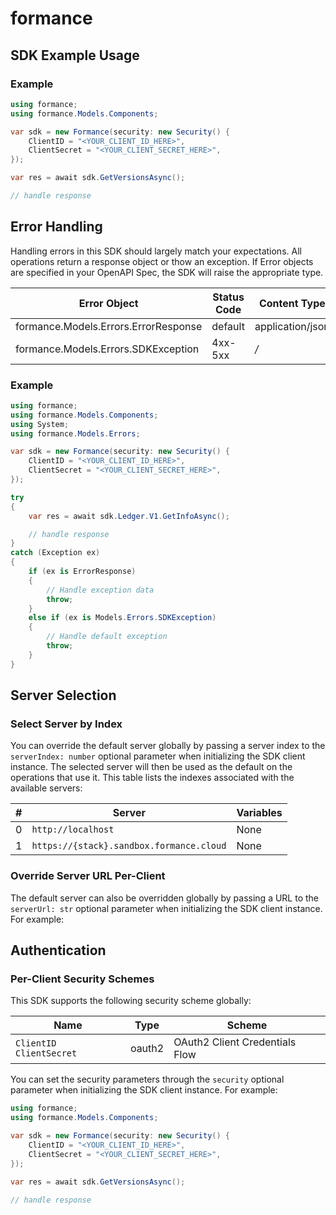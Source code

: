 # formance


<!-- Start SDK Example Usage [usage] -->
## SDK Example Usage

### Example

```csharp
using formance;
using formance.Models.Components;

var sdk = new Formance(security: new Security() {
    ClientID = "<YOUR_CLIENT_ID_HERE>",
    ClientSecret = "<YOUR_CLIENT_SECRET_HERE>",
});

var res = await sdk.GetVersionsAsync();

// handle response
```
<!-- End SDK Example Usage [usage] -->

<!-- Start Error Handling [errors] -->
## Error Handling

Handling errors in this SDK should largely match your expectations.  All operations return a response object or thow an exception.  If Error objects are specified in your OpenAPI Spec, the SDK will raise the appropriate type.

| Error Object                         | Status Code                          | Content Type                         |
| ------------------------------------ | ------------------------------------ | ------------------------------------ |
| formance.Models.Errors.ErrorResponse | default                              | application/json                     |
| formance.Models.Errors.SDKException  | 4xx-5xx                              | */*                                  |

### Example

```csharp
using formance;
using formance.Models.Components;
using System;
using formance.Models.Errors;

var sdk = new Formance(security: new Security() {
    ClientID = "<YOUR_CLIENT_ID_HERE>",
    ClientSecret = "<YOUR_CLIENT_SECRET_HERE>",
});

try
{
    var res = await sdk.Ledger.V1.GetInfoAsync();

    // handle response
}
catch (Exception ex)
{
    if (ex is ErrorResponse)
    {
        // Handle exception data
        throw;
    }
    else if (ex is Models.Errors.SDKException)
    {
        // Handle default exception
        throw;
    }
}
```
<!-- End Error Handling [errors] -->

<!-- Start Server Selection [server] -->
## Server Selection

### Select Server by Index

You can override the default server globally by passing a server index to the `serverIndex: number` optional parameter when initializing the SDK client instance. The selected server will then be used as the default on the operations that use it. This table lists the indexes associated with the available servers:

| # | Server | Variables |
| - | ------ | --------- |
| 0 | `http://localhost` | None |
| 1 | `https://{stack}.sandbox.formance.cloud` | None |




### Override Server URL Per-Client

The default server can also be overridden globally by passing a URL to the `serverUrl: str` optional parameter when initializing the SDK client instance. For example:
<!-- End Server Selection [server] -->

<!-- Start Authentication [security] -->
## Authentication

### Per-Client Security Schemes

This SDK supports the following security scheme globally:

| Name                           | Type                           | Scheme                         |
| ------------------------------ | ------------------------------ | ------------------------------ |
| `ClientID` `ClientSecret`      | oauth2                         | OAuth2 Client Credentials Flow |

You can set the security parameters through the `security` optional parameter when initializing the SDK client instance. For example:
```csharp
using formance;
using formance.Models.Components;

var sdk = new Formance(security: new Security() {
    ClientID = "<YOUR_CLIENT_ID_HERE>",
    ClientSecret = "<YOUR_CLIENT_SECRET_HERE>",
});

var res = await sdk.GetVersionsAsync();

// handle response
```
<!-- End Authentication [security] -->

<!-- Placeholder for Future Speakeasy SDK Sections -->